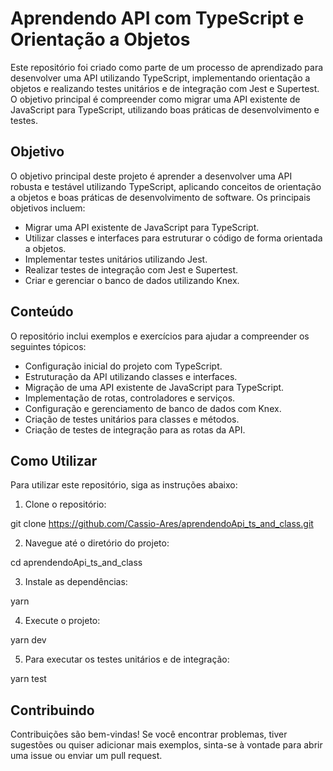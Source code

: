 # Aprendendo API com TypeScript e Orientação a Objetos

Este repositório foi criado como parte de um processo de aprendizado para desenvolver uma API utilizando TypeScript, implementando orientação a objetos e realizando testes unitários e de integração com Jest e Supertest. O objetivo principal é compreender como migrar uma API existente de JavaScript para TypeScript, utilizando boas práticas de desenvolvimento e testes.

## Objetivo

O objetivo principal deste projeto é aprender a desenvolver uma API robusta e testável utilizando TypeScript, aplicando conceitos de orientação a objetos e boas práticas de desenvolvimento de software. Os principais objetivos incluem:

- Migrar uma API existente de JavaScript para TypeScript.
- Utilizar classes e interfaces para estruturar o código de forma orientada a objetos.
- Implementar testes unitários utilizando Jest.
- Realizar testes de integração com Jest e Supertest.
- Criar e gerenciar o banco de dados utilizando Knex.

## Conteúdo

O repositório inclui exemplos e exercícios para ajudar a compreender os seguintes tópicos:

- Configuração inicial do projeto com TypeScript.
- Estruturação da API utilizando classes e interfaces.
- Migração de uma API existente de JavaScript para TypeScript.
- Implementação de rotas, controladores e serviços.
- Configuração e gerenciamento de banco de dados com Knex.
- Criação de testes unitários para classes e métodos.
- Criação de testes de integração para as rotas da API.

## Como Utilizar

Para utilizar este repositório, siga as instruções abaixo:

1. Clone o repositório:

git clone https://github.com/Cassio-Ares/aprendendoApi_ts_and_class.git


2. Navegue até o diretório do projeto:

cd aprendendoApi_ts_and_class


3. Instale as dependências:

yarn 


4. Execute o projeto:

yarn dev


5. Para executar os testes unitários e de integração:

yarn test 

## Contribuindo

Contribuições são bem-vindas! Se você encontrar problemas, tiver sugestões ou quiser adicionar mais exemplos, sinta-se à vontade para abrir uma issue ou enviar um pull request.
